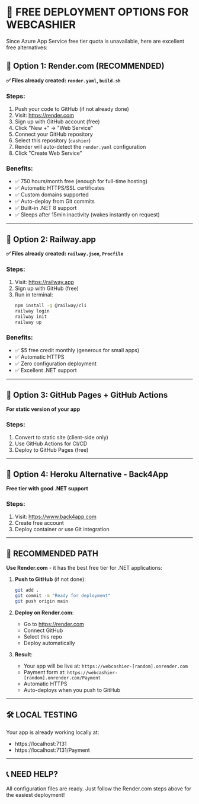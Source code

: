 # 🚀 FREE DEPLOYMENT OPTIONS FOR WEBCASHIER

Since Azure App Service free tier quota is unavailable, here are excellent free alternatives:

## 🎨 Option 1: Render.com (RECOMMENDED)
**✅ Files already created: `render.yaml`, `build.sh`**

### Steps:
1. Push your code to GitHub (if not already done)
2. Visit: https://render.com
3. Sign up with GitHub account (free)
4. Click "New +" → "Web Service"
5. Connect your GitHub repository
6. Select this repository (`cashier`)
7. Render will auto-detect the `render.yaml` configuration
8. Click "Create Web Service"

### Benefits:
- ✅ 750 hours/month free (enough for full-time hosting)
- ✅ Automatic HTTPS/SSL certificates
- ✅ Custom domains supported
- ✅ Auto-deploy from Git commits
- ✅ Built-in .NET 8 support
- ✅ Sleeps after 15min inactivity (wakes instantly on request)

---

## 🚂 Option 2: Railway.app
**✅ Files already created: `railway.json`, `Procfile`**

### Steps:
1. Visit: https://railway.app
2. Sign up with GitHub (free)
3. Run in terminal:
   ```bash
   npm install -g @railway/cli
   railway login
   railway init
   railway up
   ```

### Benefits:
- ✅ $5 free credit monthly (generous for small apps)
- ✅ Automatic HTTPS
- ✅ Zero configuration deployment
- ✅ Excellent .NET support

---

## 🐙 Option 3: GitHub Pages + GitHub Actions
**For static version of your app**

### Steps:
1. Convert to static site (client-side only)
2. Use GitHub Actions for CI/CD
3. Deploy to GitHub Pages (free)

---

## 🔧 Option 4: Heroku Alternative - Back4App
**Free tier with good .NET support**

### Steps:
1. Visit: https://www.back4app.com
2. Create free account
3. Deploy container or use Git integration

---

## 🎯 RECOMMENDED PATH

**Use Render.com** - it has the best free tier for .NET applications:

1. **Push to GitHub** (if not done):
   ```bash
   git add .
   git commit -m "Ready for deployment"
   git push origin main
   ```

2. **Deploy on Render.com**:
   - Go to https://render.com
   - Connect GitHub
   - Select this repo
   - Deploy automatically

3. **Result**: 
   - Your app will be live at: `https://webcashier-[random].onrender.com`
   - Payment form at: `https://webcashier-[random].onrender.com/Payment`
   - Automatic HTTPS
   - Auto-deploys when you push to GitHub

---

## 🛠️ LOCAL TESTING
Your app is already working locally at:
- https://localhost:7131
- https://localhost:7131/Payment

---

## 📞 NEED HELP?
All configuration files are ready. Just follow the Render.com steps above for the easiest deployment!
